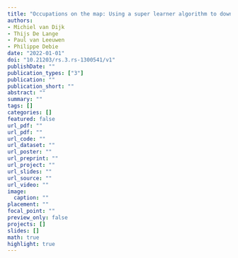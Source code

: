 ```yaml
---
title: "Occupations on the map: Using a super learner algorithm to downscale labor statistics"
authors: 
- Michiel van Dijk
- Thijs De Lange
- Paul van Leeuwen
- Philippe Debie
date: "2022-01-01"
doi: "10.21203/rs.3.rs-1300541/v1"
publishDate: ""
publication_types: ["3"]
publication: ""
publication_short: ""
abstract: ""
summary: ""
tags: []
categories: []
featured: false
url_pdf: ""
url_pdf: ""
url_code: ""
url_dataset: ""
url_poster: ""
url_preprint: ""
url_project: ""
url_slides: ""
url_source: ""
url_video: ""
image: 
  caption: ""
placement: ""
focal_point: ""
preview_only: false
projects: []
slides: []
math: true
highlight: true
---
```

